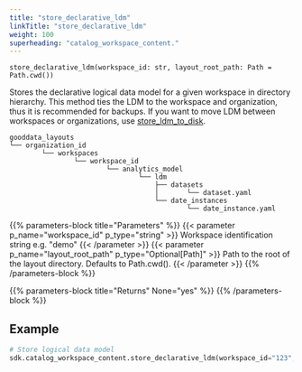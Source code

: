 ```yaml
---
title: "store_declarative_ldm"
linkTitle: "store_declarative_ldm"
weight: 100
superheading: "catalog_workspace_content."
---
```




``store_declarative_ldm(workspace_id: str, layout_root_path: Path = Path.cwd())``

Stores the declarative logical data model for a given workspace in directory hierarchy. This method ties the LDM to the workspace and organization, thus it is recommended for backups. If you want to move LDM between workspaces or organizations, use [store_ldm_to_disk](../store_ldm_to_disk/).

    gooddata_layouts
    └── organization_id
            └── workspaces
                    └── workspace_id
                            └── analytics_model
                                    └── ldm
                                        ├── datasets
                                        │       └── dataset.yaml
                                        └── date_instances
                                                └── date_instance.yaml

{{% parameters-block  title="Parameters" %}}
{{< parameter p_name="workspace_id" p_type="string" >}}
Workspace identification string e.g. "demo"
{{< /parameter >}}
{{< parameter p_name="layout_root_path" p_type="Optional[Path]" >}}
Path to the root of the layout directory. Defaults to Path.cwd().
{{< /parameter >}}
{{% /parameters-block %}}

{{% parameters-block title="Returns" None="yes" %}}
{{% /parameters-block %}}

## Example

```Python
# Store logical data model
sdk.catalog_workspace_content.store_declarative_ldm(workspace_id="123", layout_root_path=Path.cwd())
```
